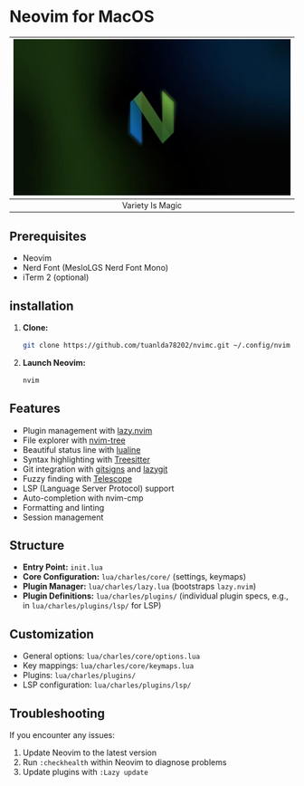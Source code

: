 # Neovim for MacOS

| ![nvidia-docker](https://github.com/tuanlda78202/nvimc/blob/main/assets/neovim.jpeg) |
|:--:|
| Variety Is Magic|

## Prerequisites

*   Neovim
*  Nerd Font (MesloLGS Nerd Font Mono)
* iTerm 2 (optional)

## installation

1.  **Clone:**
    ```bash
    git clone https://github.com/tuanlda78202/nvimc.git ~/.config/nvim
    ```
2.  **Launch Neovim:**
    ```bash
    nvim
    ```
## Features

- Plugin management with [lazy.nvim](https://github.com/folke/lazy.nvim)
- File explorer with [nvim-tree](https://github.com/nvim-tree/nvim-tree.lua)
- Beautiful status line with [lualine](https://github.com/nvim-lualine/lualine.nvim)
- Syntax highlighting with [Treesitter](https://github.com/nvim-treesitter/nvim-treesitter)
- Git integration with [gitsigns](https://github.com/lewis6991/gitsigns.nvim) and [lazygit](https://github.com/kdheepak/lazygit.nvim)
- Fuzzy finding with [Telescope](https://github.com/nvim-telescope/telescope.nvim)
- LSP (Language Server Protocol) support
- Auto-completion with nvim-cmp
- Formatting and linting
- Session management

## Structure

*   **Entry Point:** `init.lua`
*   **Core Configuration:** `lua/charles/core/` (settings, keymaps)
*   **Plugin Manager:** `lua/charles/lazy.lua` (bootstraps `lazy.nvim`)
*   **Plugin Definitions:** `lua/charles/plugins/` (individual plugin specs, e.g., in `lua/charles/plugins/lsp/` for LSP)

## Customization

- General options: `lua/charles/core/options.lua`
- Key mappings: `lua/charles/core/keymaps.lua`
- Plugins: `lua/charles/plugins/`
- LSP configuration: `lua/charles/plugins/lsp/`

## Troubleshooting

If you encounter any issues:

1. Update Neovim to the latest version
2. Run `:checkhealth` within Neovim to diagnose problems
3. Update plugins with `:Lazy update`